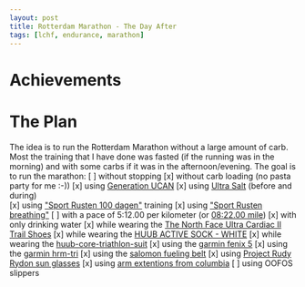 ```yaml
---
layout: post
title: Rotterdam Marathon - The Day After
tags: [lchf, endurance, marathon]
---
```


# Achievements

# The Plan
The idea is to run the Rotterdam Marathon without a large amount of carb. Most the training that I have done was fasted (if the running was in the morning) and with some carbs if it was in the afternoon/evening.
The goal is to run the marathon:
[ ] without stopping
[x] without carb loading (no pasta party for me :-))
[x] using [Generation UCAN](https://www.generationucan.com/)
[x] using [Ultra Salt](http://www.purevitaminclub.com) (before and during)  
[x] using ["Sport Rusten 100 dagen"](https://www.sportrusten.nl/sportrusten-schema-voor-de-marathon/) training
[x] using ["Sport Rusten breathing"](https://www.sportrusten.nl/kennisbank/test-zelf-je-ademhaling/)
[ ] with a pace of 5:12.00 per kilometer (or [08:22.00 mile](http://www.bane.info))
[x] with only drinking water
[x] while wearing the [The North Face Ultra Cardiac II Trail Shoes](https://www.thenorthface.com/shop/mens-ultra-cardiac-ii-nf0a2vuv?variationId=WU5#hero=0)
[x] while wearing the [HUUB ACTIVE SOCK - WHITE](https://huubdesign.com/products/huub-active-sock-white)
[x] while wearing the [huub-core-triathlon-suit](https://huubdesign.com/collections/triathlon-suits/products/huub-core-triathlon-suit-sleeved-mens-black-red?variant=22380811783)
[x] using the [garmin fenix 5](https://buy.garmin.com/en-US/US/p/552982/pn/010-01688-00)
[x] using the [garmin hrm-tri](https://buy.garmin.com/en-US/US/p/pn/010-10997-09)
[x] using the [salomon fueling belt](https://www.salomon.com/en-us/shop/product/agile-500-belt-set.html#1191=9594)
[x] using  [Project Rudy Rydon sun glasses](https://www.rudyproject.com/ww/en/products/performance-eyewear/rydon.html)
[x] using [arm extentions from columbia](https://www.columbia.com/freezer-zero-arm-sleeves-SU9090.html?cgid=activity-trailrunning-accessories#start=1)
[ ] using OOFOS slippers
